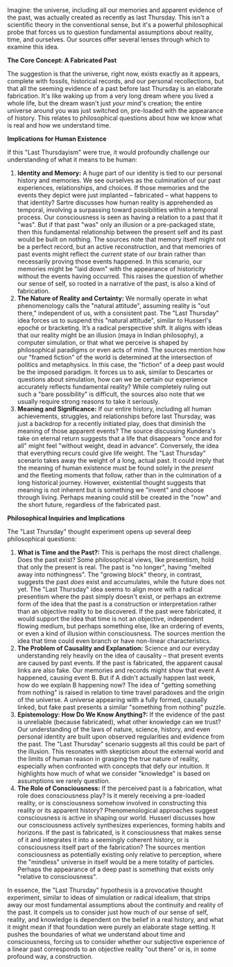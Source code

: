 Imagine: the universe, including all our memories and apparent evidence of the past, was actually created as recently as last Thursday. This isn't a scientific theory in the conventional sense, but it's a powerful philosophical probe that forces us to question fundamental assumptions about reality, time, and ourselves. Our sources offer several lenses through which to examine this idea.

**The Core Concept: A Fabricated Past**

The suggestion is that the universe, right now, exists exactly as it appears, complete with fossils, historical records, and our personal recollections, but that all the seeming evidence of a past before last Thursday is an elaborate fabrication. It's like waking up from a very long dream where you lived a whole life, but the dream wasn't just _your_ mind's creation; the entire universe around you was just switched on, pre-loaded with the appearance of history. This relates to philosophical questions about how we know what is real and how we understand time.

**Implications for Human Existence**

If this "Last Thursdayism" were true, it would profoundly challenge our understanding of what it means to be human:

1. **Identity and Memory:** A huge part of our identity is tied to our personal history and memories. We see ourselves as the culmination of our past experiences, relationships, and choices. If those memories and the events they depict were just implanted – fabricated – what happens to that identity? Sartre discusses how human reality is apprehended as temporal, involving a surpassing toward possibilities within a temporal process. Our consciousness is seen as having a relation to a past that it "was". But if that past "was" only an illusion or a pre-packaged state, then this fundamental relationship between the present self and its past would be built on nothing. The sources note that memory itself might not be a perfect record, but an active reconstruction, and that memories of past events might reflect the _current_ state of our brain rather than necessarily proving those events happened. In this scenario, our memories might be "laid down" with the appearance of historicity without the events having occurred. This raises the question of whether our sense of self, so rooted in a narrative of the past, is also a kind of fabrication.
2. **The Nature of Reality and Certainty:** We normally operate in what phenomenology calls the "natural attitude", assuming reality is "out there," independent of us, with a consistent past. The "Last Thursday" idea forces us to suspend this "natural attitude", similar to Husserl's epoché or bracketing. It’s a radical perspective shift. It aligns with ideas that our reality might be an illusion (maya in Indian philosophy), a computer simulation, or that what we perceive is shaped by philosophical paradigms or even acts of mind. The sources mention how our "framed fiction" of the world is determined at the intersection of politics and metaphysics. In this case, the "fiction" of a deep past would be the imposed paradigm. It forces us to ask, similar to Descartes or questions about simulation, how can we be certain our experience accurately reflects fundamental reality? While completely ruling out such a "bare possibility" is difficult, the sources also note that we usually require strong reasons to take it seriously.
3. **Meaning and Significance:** If our entire history, including all human achievements, struggles, and relationships before last Thursday, was just a backdrop for a recently initiated play, does that diminish the meaning of those apparent events? The source discussing Kundera's take on eternal return suggests that a life that disappears "once and for all" might feel "without weight, dead in advance". Conversely, the idea that everything recurs could give life weight. The "Last Thursday" scenario takes away the weight of a long, actual past. It could imply that the meaning of human existence must be found solely in the _present_ and the fleeting moments that follow, rather than in the culmination of a long historical journey. However, existential thought suggests that meaning is not inherent but is something we "invent" and choose through living. Perhaps meaning could still be created in the "now" and the short future, regardless of the fabricated past.

**Philosophical Inquiries and Implications**

The "Last Thursday" thought experiment opens up several deep philosophical questions:

1. **What is Time and the Past?:** This is perhaps the most direct challenge. Does the past exist? Some philosophical views, like presentism, hold that only the present is real. The past is "no longer", having "melted away into nothingness". The "growing block" theory, in contrast, suggests the past _does_ exist and accumulates, while the future does not yet. The "Last Thursday" idea seems to align more with a radical presentism where the past simply doesn't exist, or perhaps an extreme form of the idea that the past is a construction or interpretation rather than an objective reality to be discovered. If the past were fabricated, it would support the idea that time is not an objective, independent flowing medium, but perhaps something else, like an ordering of events, or even a kind of illusion within consciousness. The sources mention the idea that time could even branch or have non-linear characteristics.
2. **The Problem of Causality and Explanation:** Science and our everyday understanding rely heavily on the idea of causality – that present events are caused by past events. If the past is fabricated, the apparent causal links are also fake. Our memories and records might show that event A happened, causing event B. But if A didn't actually happen last week, how do we explain B happening now? The idea of "getting something from nothing" is raised in relation to time travel paradoxes and the origin of the universe. A universe appearing with a fully formed, causally linked, but fake past presents a similar "something from nothing" puzzle.
3. **Epistemology: How Do We Know Anything?:** If the evidence of the past is unreliable (because fabricated), what other knowledge can we trust? Our understanding of the laws of nature, science, history, and even personal identity are built upon observed regularities and evidence from the past. The "Last Thursday" scenario suggests all this could be part of the illusion. This resonates with skepticism about the external world and the limits of human reason in grasping the true nature of reality, especially when confronted with concepts that defy our intuition. It highlights how much of what we consider "knowledge" is based on assumptions we rarely question.
4. **The Role of Consciousness:** If the perceived past is a fabrication, what role does consciousness play? Is it merely receiving a pre-loaded reality, or is consciousness somehow involved in constructing this reality or its apparent history? Phenomenological approaches suggest consciousness is active in shaping our world. Husserl discusses how our consciousness actively synthesizes experiences, forming habits and horizons. If the past is fabricated, is it consciousness that makes sense of it and integrates it into a seemingly coherent history, or is consciousness itself part of the fabrication? The sources mention consciousness as potentially existing only relative to perception, where the "mindless" universe in itself would be a mere totality of particles. Perhaps the appearance of a deep past is something that exists only "relative to consciousness".

In essence, the "Last Thursday" hypothesis is a provocative thought experiment, similar to ideas of simulation or radical idealism, that strips away our most fundamental assumptions about the continuity and reality of the past. It compels us to consider just how much of our sense of self, reality, and knowledge is dependent on the belief in a real history, and what it might mean if that foundation were purely an elaborate stage setting. It pushes the boundaries of what we understand about time and consciousness, forcing us to consider whether our subjective experience of a linear past corresponds to an objective reality "out there" or is, in some profound way, a construction.